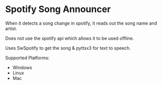 # Spotify Song Announcer
When it detects a song change in spotify, it reads out the song name and artist.

Does not use the spotify api which allows it to be used offline.

Uses SwSpotify to get the song & pyttsx3 for text to speech. 

Supported Platforms:
+ Windows
+ Linux
+ Mac
